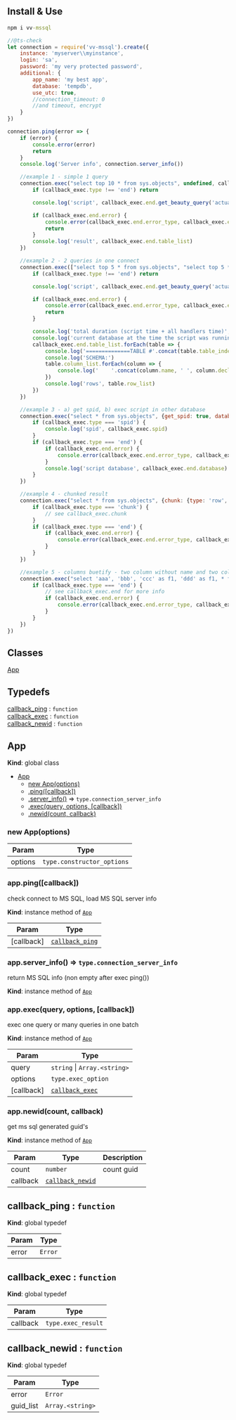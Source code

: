 ## Install & Use
```cmd
npm i vv-mssql
```
```js
//@ts-check
let connection = require('vv-mssql').create({
    instance: 'myserver\\myinstance',
    login: 'sa',
    password: 'my very protected password',
    additional: {
        app_name: 'my best app',
        database: 'tempdb',
        use_utc: true,
        //connection_timeout: 0
        //and timeout, encrypt
    }
})

connection.ping(error => {
    if (error) {
        console.error(error)
        return
    }
    console.log('Server info', connection.server_info())

    //example 1 - simple 1 query
    connection.exec("select top 10 * from sys.objects", undefined, callback_exec => {
        if (callback_exec.type !== 'end') return

        console.log('script', callback_exec.end.get_beauty_query('actual'))

        if (callback_exec.end.error) {
            console.error(callback_exec.end.error_type, callback_exec.end.error)
            return
        }
        console.log('result', callback_exec.end.table_list)
    })

    //example 2 - 2 queries in one connect
    connection.exec(["select top 5 * from sys.objects", "select top 5 * from sys.columns"], undefined, callback_exec => {
        if (callback_exec.type !== 'end') return

        console.log('script', callback_exec.end.get_beauty_query('actual'))

        if (callback_exec.end.error) {
            console.error(callback_exec.end.error_type, callback_exec.end.error)
            return
        }

        console.log('total duration (script time + all handlers time)', callback_exec.end.duration)
        console.log('current database at the time the script was running (if use in script instrunction "use database")', callback_exec.end.database)
        callback_exec.end.table_list.forEach(table => {
            console.log('==============TABLE #'.concat(table.table_index.toString(), ', QUERY #', table.query_index.toString()))
            console.log('SCHEMA:')
            table.column_list.forEach(column => {
                console.log('    '.concat(column.name, ' ', column.declararion))
            })
            console.log('rows', table.row_list)
        })
    })

    //example 3 - a) get spid, b) exec script in other database
    connection.exec("select * from sys.objects", {get_spid: true, database: 'master'}, callback_exec => {
        if (callback_exec.type === 'spid') {
            console.log('spid', callback_exec.spid)
        }
        if (callback_exec.type === 'end') {
            if (callback_exec.end.error) {
                console.error(callback_exec.end.error_type, callback_exec.end.error)
            }
            console.log('script database', callback_exec.end.database)
        }
    })

    //example 4 - chunked result
    connection.exec("select * from sys.objects", {chunk: {type: 'row', chunk: 50 }}, callback_exec => {
        if (callback_exec.type === 'chunk') {
            // see callback_exec.chunk
        }
        if (callback_exec.type === 'end') {
            if (callback_exec.end.error) {
                console.error(callback_exec.end.error_type, callback_exec.end.error)
            }
        }
    })

    //example 5 - columns buetify - two column without name and two column with same name
    connection.exec("select 'aaa', 'bbb', 'ccc' as f1, 'ddd' as f1, * from sys.objects", undefined, callback_exec => {
        if (callback_exec.type === 'end') {
            // see callback_exec.end for more info
            if (callback_exec.end.error) {
                console.error(callback_exec.end.error_type, callback_exec.end.error)
            }
        }
    })
})
```
## Classes

<dl>
<dt><a href="#App">App</a></dt>
<dd></dd>
</dl>

## Typedefs

<dl>
<dt><a href="#callback_ping">callback_ping</a> : <code>function</code></dt>
<dd></dd>
<dt><a href="#callback_exec">callback_exec</a> : <code>function</code></dt>
<dd></dd>
<dt><a href="#callback_newid">callback_newid</a> : <code>function</code></dt>
<dd></dd>
</dl>

<a name="App"></a>

## App
**Kind**: global class  

* [App](#App)
    * [new App(options)](#new_App_new)
    * [.ping([callback])](#App+ping)
    * [.server_info()](#App+server_info) ⇒ <code>type.connection\_server\_info</code>
    * [.exec(query, options, [callback])](#App+exec)
    * [.newid(count, callback)](#App+newid)

<a name="new_App_new"></a>

### new App(options)

| Param | Type |
| --- | --- |
| options | <code>type.constructor\_options</code> | 

<a name="App+ping"></a>

### app.ping([callback])
check connect to MS SQL, load MS SQL server info

**Kind**: instance method of [<code>App</code>](#App)  

| Param | Type |
| --- | --- |
| [callback] | [<code>callback\_ping</code>](#callback_ping) | 

<a name="App+server_info"></a>

### app.server\_info() ⇒ <code>type.connection\_server\_info</code>
return MS SQL info (non empty after exec ping())

**Kind**: instance method of [<code>App</code>](#App)  
<a name="App+exec"></a>

### app.exec(query, options, [callback])
exec one query or many queries in one batch

**Kind**: instance method of [<code>App</code>](#App)  

| Param | Type |
| --- | --- |
| query | <code>string</code> \| <code>Array.&lt;string&gt;</code> | 
| options | <code>type.exec\_option</code> | 
| [callback] | [<code>callback\_exec</code>](#callback_exec) | 

<a name="App+newid"></a>

### app.newid(count, callback)
get ms sql generated guid's

**Kind**: instance method of [<code>App</code>](#App)  

| Param | Type | Description |
| --- | --- | --- |
| count | <code>number</code> | count guid |
| callback | [<code>callback\_newid</code>](#callback_newid) |  |

<a name="callback_ping"></a>

## callback\_ping : <code>function</code>
**Kind**: global typedef  

| Param | Type |
| --- | --- |
| error | <code>Error</code> | 

<a name="callback_exec"></a>

## callback\_exec : <code>function</code>
**Kind**: global typedef  

| Param | Type |
| --- | --- |
| callback | <code>type.exec\_result</code> | 

<a name="callback_newid"></a>

## callback\_newid : <code>function</code>
**Kind**: global typedef  

| Param | Type |
| --- | --- |
| error | <code>Error</code> | 
| guid_list | <code>Array.&lt;string&gt;</code> | 

